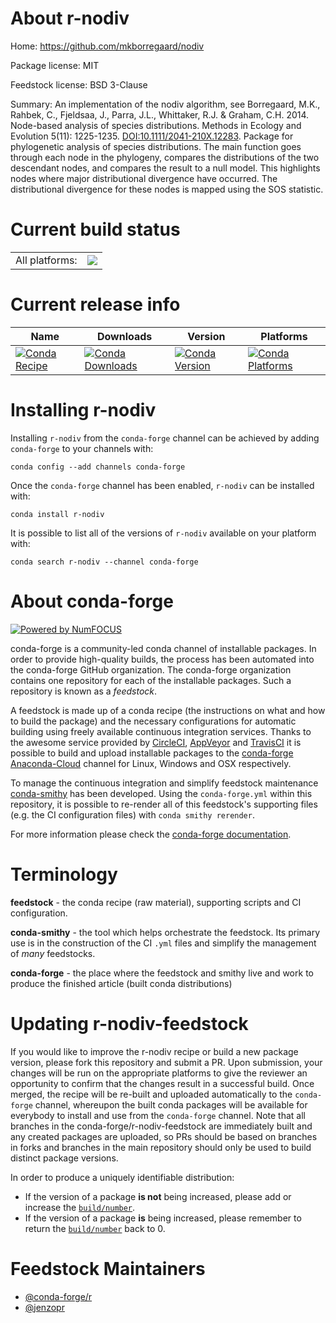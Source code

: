About r-nodiv
=============

Home: https://github.com/mkborregaard/nodiv

Package license: MIT

Feedstock license: BSD 3-Clause

Summary: An implementation of the nodiv algorithm, see Borregaard, M.K., Rahbek, C., Fjeldsaa, J., Parra, J.L., Whittaker, R.J. & Graham, C.H. 2014. Node-based analysis of species distributions. Methods in Ecology and Evolution 5(11): 1225-1235. <DOI:10.1111/2041-210X.12283>. Package for phylogenetic analysis of species distributions. The main function goes through each node in the phylogeny, compares the distributions of the two descendant nodes, and compares the result to a null model. This highlights nodes where major distributional divergence have occurred. The distributional divergence for these nodes is mapped using the SOS statistic.



Current build status
====================


<table><tr><td>All platforms:</td>
    <td>
      <a href="https://dev.azure.com/conda-forge/feedstock-builds/_build/latest?definitionId=8015&branchName=master">
        <img src="https://dev.azure.com/conda-forge/feedstock-builds/_apis/build/status/r-nodiv-feedstock?branchName=master">
      </a>
    </td>
  </tr>
</table>

Current release info
====================

| Name | Downloads | Version | Platforms |
| --- | --- | --- | --- |
| [![Conda Recipe](https://img.shields.io/badge/recipe-r--nodiv-green.svg)](https://anaconda.org/conda-forge/r-nodiv) | [![Conda Downloads](https://img.shields.io/conda/dn/conda-forge/r-nodiv.svg)](https://anaconda.org/conda-forge/r-nodiv) | [![Conda Version](https://img.shields.io/conda/vn/conda-forge/r-nodiv.svg)](https://anaconda.org/conda-forge/r-nodiv) | [![Conda Platforms](https://img.shields.io/conda/pn/conda-forge/r-nodiv.svg)](https://anaconda.org/conda-forge/r-nodiv) |

Installing r-nodiv
==================

Installing `r-nodiv` from the `conda-forge` channel can be achieved by adding `conda-forge` to your channels with:

```
conda config --add channels conda-forge
```

Once the `conda-forge` channel has been enabled, `r-nodiv` can be installed with:

```
conda install r-nodiv
```

It is possible to list all of the versions of `r-nodiv` available on your platform with:

```
conda search r-nodiv --channel conda-forge
```


About conda-forge
=================

[![Powered by NumFOCUS](https://img.shields.io/badge/powered%20by-NumFOCUS-orange.svg?style=flat&colorA=E1523D&colorB=007D8A)](http://numfocus.org)

conda-forge is a community-led conda channel of installable packages.
In order to provide high-quality builds, the process has been automated into the
conda-forge GitHub organization. The conda-forge organization contains one repository
for each of the installable packages. Such a repository is known as a *feedstock*.

A feedstock is made up of a conda recipe (the instructions on what and how to build
the package) and the necessary configurations for automatic building using freely
available continuous integration services. Thanks to the awesome service provided by
[CircleCI](https://circleci.com/), [AppVeyor](https://www.appveyor.com/)
and [TravisCI](https://travis-ci.org/) it is possible to build and upload installable
packages to the [conda-forge](https://anaconda.org/conda-forge)
[Anaconda-Cloud](https://anaconda.org/) channel for Linux, Windows and OSX respectively.

To manage the continuous integration and simplify feedstock maintenance
[conda-smithy](https://github.com/conda-forge/conda-smithy) has been developed.
Using the ``conda-forge.yml`` within this repository, it is possible to re-render all of
this feedstock's supporting files (e.g. the CI configuration files) with ``conda smithy rerender``.

For more information please check the [conda-forge documentation](https://conda-forge.org/docs/).

Terminology
===========

**feedstock** - the conda recipe (raw material), supporting scripts and CI configuration.

**conda-smithy** - the tool which helps orchestrate the feedstock.
                   Its primary use is in the construction of the CI ``.yml`` files
                   and simplify the management of *many* feedstocks.

**conda-forge** - the place where the feedstock and smithy live and work to
                  produce the finished article (built conda distributions)


Updating r-nodiv-feedstock
==========================

If you would like to improve the r-nodiv recipe or build a new
package version, please fork this repository and submit a PR. Upon submission,
your changes will be run on the appropriate platforms to give the reviewer an
opportunity to confirm that the changes result in a successful build. Once
merged, the recipe will be re-built and uploaded automatically to the
`conda-forge` channel, whereupon the built conda packages will be available for
everybody to install and use from the `conda-forge` channel.
Note that all branches in the conda-forge/r-nodiv-feedstock are
immediately built and any created packages are uploaded, so PRs should be based
on branches in forks and branches in the main repository should only be used to
build distinct package versions.

In order to produce a uniquely identifiable distribution:
 * If the version of a package **is not** being increased, please add or increase
   the [``build/number``](https://conda.io/docs/user-guide/tasks/build-packages/define-metadata.html#build-number-and-string).
 * If the version of a package **is** being increased, please remember to return
   the [``build/number``](https://conda.io/docs/user-guide/tasks/build-packages/define-metadata.html#build-number-and-string)
   back to 0.

Feedstock Maintainers
=====================

* [@conda-forge/r](https://github.com/conda-forge/r/)
* [@jenzopr](https://github.com/jenzopr/)

